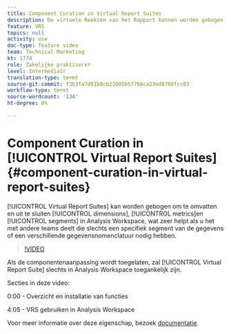 ```yaml
---
title: Component Curation in Virtual Report Suites
description: De virtuele Reeksen van het Rapport kunnen worden gebogen om dimensies, metriek, en segmenten in Analysis Workspace te omvatten en uit te sluiten, wat zeer helpt als u het met andere teams deelt die slechts een specifiek segment van de gegevens nodig hebben of een verschillende gegevensnomenclatuur gebruiken.
feature: VRS
topics: null
activity: use
doc-type: feature video
team: Technical Marketing
kt: 1774
role: Zakelijke praktiserer
level: Intermediair
translation-type: tm+mt
source-git-commit: f3b3fa7d91b0cb21005b57768ca23ed6700fcc03
workflow-type: tm+mt
source-wordcount: '134'
ht-degree: 0%

---
```



# Component Curation in [!UICONTROL Virtual Report Suites] {#component-curation-in-virtual-report-suites}

[!UICONTROL Virtual Report Suites] kan worden gebogen om te omvatten en uit te sluiten  [!UICONTROL dimensions],  [!UICONTROL metrics]en  [!UICONTROL segments] in Analysis Workspace, wat zeer helpt als u het met andere teams deelt die slechts een specifiek segment van de gegevens of een verschillende gegevensnomenclatuur nodig hebben.

>[!VIDEO](https://video.tv.adobe.com/v/23544/?quality=12)

Als de componentenaanpassing wordt toegelaten, zal [!UICONTROL Virtual Report Suite] slechts in Analysis Workspace toegankelijk zijn.

Secties in deze video:

0:00 - Overzicht en installatie van functies

4:05 - VRS gebruiken in Analysis Workspace

Voor meer informatie over deze eigenschap, bezoek [documentatie](https://marketing.adobe.com/resources/help/en_US/reference/vrs-components.html).
